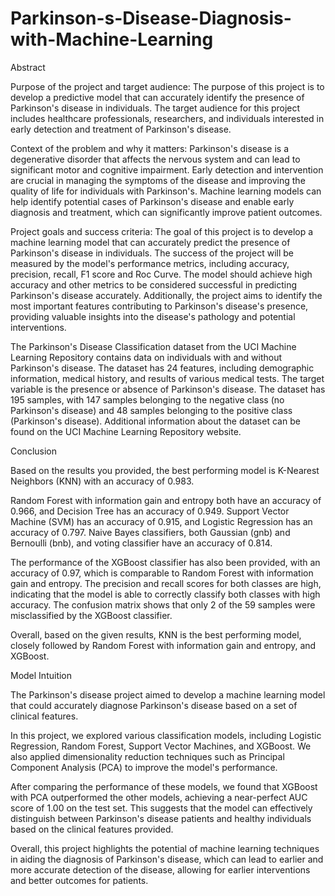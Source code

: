 # Parkinson-s-Disease-Diagnosis-with-Machine-Learning
Abstract

Purpose of the project and target audience: The purpose of this project is to develop a predictive model that can accurately identify the presence of Parkinson's disease in individuals. The target audience for this project includes healthcare professionals, researchers, and individuals interested in early detection and treatment of Parkinson's disease.

Context of the problem and why it matters: Parkinson's disease is a degenerative disorder that affects the nervous system and can lead to significant motor and cognitive impairment. Early detection and intervention are crucial in managing the symptoms of the disease and improving the quality of life for individuals with Parkinson's. Machine learning models can help identify potential cases of Parkinson's disease and enable early diagnosis and treatment, which can significantly improve patient outcomes.

Project goals and success criteria: The goal of this project is to develop a machine learning model that can accurately predict the presence of Parkinson's disease in individuals. The success of the project will be measured by the model's performance metrics, including accuracy, precision, recall, F1 score and Roc Curve. The model should achieve high accuracy and other metrics to be considered successful in predicting Parkinson's disease accurately. Additionally, the project aims to identify the most important features contributing to Parkinson's disease's presence, providing valuable insights into the disease's pathology and potential interventions.

The Parkinson's Disease Classification dataset from the UCI Machine Learning Repository contains data on individuals with and without Parkinson's disease. The dataset has 24 features, including demographic information, medical history, and results of various medical tests. The target variable is the presence or absence of Parkinson's disease. The dataset has 195 samples, with 147 samples belonging to the negative class (no Parkinson's disease) and 48 samples belonging to the positive class (Parkinson's disease). Additional information about the dataset can be found on the UCI Machine Learning Repository website.


Conclusion

Based on the results you provided, the best performing model is K-Nearest Neighbors (KNN) with an accuracy of 0.983.

Random Forest with information gain and entropy both have an accuracy of 0.966, and Decision Tree has an accuracy of 0.949. Support Vector Machine (SVM) has an accuracy of 0.915, and Logistic Regression has an accuracy of 0.797. Naive Bayes classifiers, both Gaussian (gnb) and Bernoulli (bnb), and voting classifier have an accuracy of 0.814.

The performance of the XGBoost classifier has also been provided, with an accuracy of 0.97, which is comparable to Random Forest with information gain and entropy. The precision and recall scores for both classes are high, indicating that the model is able to correctly classify both classes with high accuracy. The confusion matrix shows that only 2 of the 59 samples were misclassified by the XGBoost classifier.

Overall, based on the given results, KNN is the best performing model, closely followed by Random Forest with information gain and entropy, and XGBoost.



Model Intuition

The Parkinson's disease project aimed to develop a machine learning model that could accurately diagnose Parkinson's disease based on a set of clinical features.

In this project, we explored various classification models, including Logistic Regression, Random Forest, Support Vector Machines, and XGBoost. We also applied dimensionality reduction techniques such as Principal Component Analysis (PCA) to improve the model's performance.

After comparing the performance of these models, we found that XGBoost with PCA outperformed the other models, achieving a near-perfect AUC score of 1.00 on the test set. This suggests that the model can effectively distinguish between Parkinson's disease patients and healthy individuals based on the clinical features provided.

Overall, this project highlights the potential of machine learning techniques in aiding the diagnosis of Parkinson's disease, which can lead to earlier and more accurate detection of the disease, allowing for earlier interventions and better outcomes for patients.
